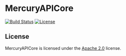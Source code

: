 # MercuryAPICore

[![Build Status](https://jenkins.lolnet.co.nz/job/MercuryAPI/badge/icon)](https://jenkins.lolnet.co.nz/job/MercuryAPI/)
[![License](https://www.lolnet.co.nz/resources/badges/License-Apache%202.0-blue.svg)](https://www.apache.org/licenses/LICENSE-2.0)

## License
MercuryAPICore is licensed under the [Apache 2.0](https://www.apache.org/licenses/LICENSE-2.0) license.
